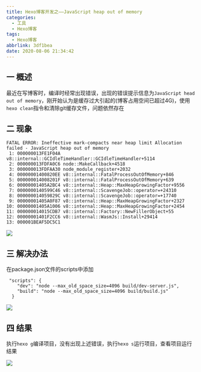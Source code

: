 ```yaml
---
title: Hexo博客开发之——JavaScript heap out of memory
categories:
  - 工具
  - Hexo博客
tags:
  - Hexo博客
abbrlink: 3df1bea
date: 2020-08-06 21:34:42
---
```

## 一 概述
最近在写博客时，编译时经常出现错误，出现的错误提示信息为`JavaScript head out of memory`，刚开始认为是缓存过大引起的(博客占用空间已超过4G)，使用`hexo clean`指令和清除git缓存文件，问题依然存在

<!--more-->

## 二 现象


```
FATAL ERROR: Ineffective mark-compacts near heap limit Allocation failed - JavaScript heap out of memory
 1: 000000013FE1F04A v8::internal::GCIdleTimeHandler::GCIdleTimeHandler+5114
 2: 000000013FDFA0C6 node::MakeCallback+4518
 3: 000000013FDFAA30 node_module_register+2032
 4: 00000001400820EE v8::internal::FatalProcessOutOfMemory+846
 5: 000000014008201F v8::internal::FatalProcessOutOfMemory+639
 6: 00000001405A2BC4 v8::internal::Heap::MaxHeapGrowingFactor+9556
 7: 0000000140599C46 v8::internal::ScavengeJob::operator=+24310
 8: 000000014059829C v8::internal::ScavengeJob::operator=+17740
 9: 00000001405A0F87 v8::internal::Heap::MaxHeapGrowingFactor+2327
10: 00000001405A1006 v8::internal::Heap::MaxHeapGrowingFactor+2454
11: 000000014015CDB7 v8::internal::Factory::NewFillerObject+55
12: 00000001401F2CC6 v8::internal::WasmJs::Install+29414
13: 000001BEAF5DC5C1
```
![][1]

## 三 解决办法

 在package.json文件的scripts中添加 

```
 "scripts": {
    "dev": "node --max_old_space_size=4096 build/dev-server.js",
    "build": "node --max_old_space_size=4096 build/build.js"
  }
```

![][2]

## 四 结果

执行`hexo g`编译项目，没有出现上述错误，执行`hexo s`运行项目，查看项目运行结果

![][3]




[1]: https://cdn.jsdelivr.net/gh/pgzxc/CDN/blog-image/hexo-error-heap-outof-memory.png
[2]: https://cdn.jsdelivr.net/gh/pgzxc/CDN/blog-image/hexo-script-space-size.png
[3]: https://cdn.jsdelivr.net/gh/pgzxc/CDN/blog-image/hexo-error-hexo-s.png